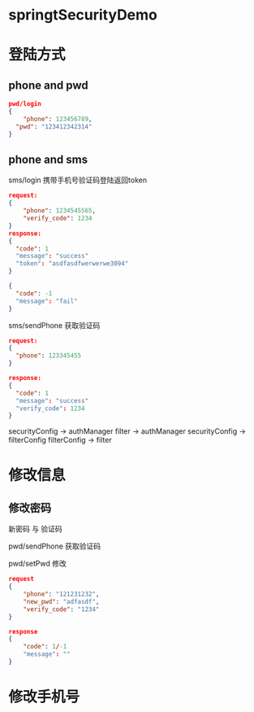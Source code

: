 # springtSecurityDemo

# 登陆方式

## phone and pwd

```json
pwd/login
{
	"phone": 123456789,
  "pwd": "123412342314"
}
```



## phone and sms

sms/login 携带手机号验证码登陆返回token

```json
request:
{
	"phone": 1234545565,
	"verify_code": 1234
}
response:
{
  "code": 1
  "message": "success"
  "token": "asdfasdfwerwerwe3094"
}

{
  "code": -1
  "message": "fail"
}
```



sms/sendPhone 获取验证码

```json
request:
{
  "phone": 123345455
}

response:
{
  "code": 1
  "message": "success"
  "verify_code": 1234
}

```

securityConfig -> authManager
filter -> authManager
securityConfig -> filterConfig
filterConfig -> filter



# 修改信息

## 修改密码

新密码 与 验证码

pwd/sendPhone 获取验证码



pwd/setPwd 修改

```json
request
{
	"phone": "121231232",
	"new_pwd": "adfasdf",
	"verify_code": "1234"
}

response
{
	"code": 1/-1
	"message": ""
}
```



# 修改手机号

